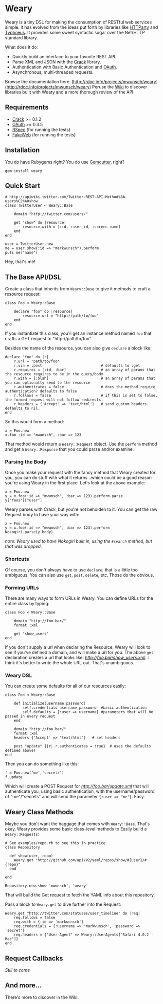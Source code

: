 # Weary

Weary is a tiny DSL for making the consumption of RESTful web services simple. It has evolved from the ideas put forth by libraries like [HTTParty](http://github.com/jnunemaker/httparty/ "JNunemaker's HTTParty") and [Typhoeus](http://github.com/pauldix/typhoeus "Paul Dix's Typhoeus"). It provides some sweet syntactic sugar over the Net/HTTP standard library.

What does it do:

+ Quickly build an interface to your favorite REST API.
+ Parse XML and JSON with the [Crack](http://github.com/jnunemaker/crack) library.
+ Authentication with Basic Authentication and [OAuth](http://oauth.net/).
+ Asynchronous, multi-threaded requests.

Browse the documentation here: [http://rdoc.info/projects/mwunsch/weary](http://rdoc.info/projects/mwunsch/weary)
Peruse the [Wiki](http://wiki.github.com/mwunsch/weary) to discover libraries built with Weary and a more thorough review of the API.

## Requirements

+ [Crack](http://github.com/jnunemaker/crack) >= 0.1.2
+ [OAuth](http://github.com/mojodna/oauth) >= 0.3.5
+ [RSpec](http://rspec.info/) (for running the tests)
+ [FakeWeb](http://github.com/chrisk/fakeweb) (for running the tests)

## Installation

You do have Rubygems right? You do use [Gemcutter](http://gemcutter.org/), right?

	gem install weary
	
## Quick Start
	
	# http://apiwiki.twitter.com/Twitter-REST-API-Method%3A-users%C2%A0show
	class TwitterUser < Weary::Base
		
		domain "http://twitter.com/users/"
		
		get "show" do |resource|
			resource.with = [:id, :user_id, :screen_name]
		end
	end
	
	user = TwitterUser.new
	me = user.show(:id => "markwunsch").perform
	puts me["name"]
	
Hey, that's me!

## The Base API/DSL

Create a class that inherits from `Weary::Base` to give it methods to craft a resource request:

	class Foo < Weary::Base
		
		declare "foo" do |resource|
			resource.url = "http://path/to/foo"
		end
	end
	
If you instantiate this class, you'll get an instance method named `foo` that crafts a GET request to "http://path/to/foo"

Besides the name of the resource, you can also give `declare` a block like:

	declare "foo" do |r|
		r.url = "path/to/foo"
		r.via = :post 							# defaults to :get
		r.requires = [:id, :bar] 				# an array of params that the resource requires to be in the query/body
		r.with = [:blah]						# an array of params that you can optionally send to the resource
		r.authenticates = false					# does the method require authentication? defaults to false
		r.follows = false						# if this is set to false, the formed request will not follow redirects.
		r.headers = {'Accept' => 'text/html'}	# send custom headers. defaults to nil.
	end
					
So this would form a method:
	
	x = Foo.new
	x.foo :id => "mwunsch", :bar => 123
	
That method would return a `Weary::Request` object. Use the `perform` method and get a `Weary::Response` that you could parse and/or examine.

### Parsing the Body

Once you make your request with the fancy method that Weary created for you, you can do stuff with what it returns...which could be a good reason you're using Weary in the first place. Let's look at the above example:

	x = Foo.new
	y = x.foo(:id => "mwunsch", :bar => 123).perform.parse
	y["foos"]["user"]
	
Weary parses with Crack, but you're not beholden to it. You can get the raw Request body to have your way with:

	x = Foo.new
	y = x.foo(:id => "mwunsch", :bar => 123).perform
	Nokogiri.parse(y.body)
	
*note: Weary used to have Nokogiri built in, using the `#search` method, but that was dropped.*	

### Shortcuts

Of course, you don't always have to use `declare`; that is a little too ambiguous. You can also use `get`, `post`, `delete`, etc. Those do the obvious.

### Forming URLs

There are many ways to form URLs in Weary. You can define URLs for the entire class by typing:

	class Foo < Weary::Base
		
		domain "http://foo.bar/"
		format :xml
		
		get "show_users"
	end
	
If you don't supply a url when declaring the Resource, Weary will look to see if you've defined a domain, and will make a url for you. The above `get` declaration creates a url that looks like: *http://foo.bar/show_users.xml*. I think it's better to write the whole URL out. That's unambiguous.
	
### Weary DSL

You can create some defaults for all of our resources easily:

	class Foo < Weary::Base
	
		def initialize(username,password)
			self.credentials username,password	#basic authentication
			self.defaults = {:user => username}	#parameters that will be passed in every request	 
		end

		domain "http://foo.bar/"
		format :xml
		headers {'Accept' => 'text/html'}	# set headers
		
		post "update" {|r| r.authenticates = true}	# uses the defaults defined above!			
	end
	
Then you can do something like this:

	f = Foo.new('me','secretz')
	f.update
	
Which will create a POST Request for *http://foo.bar/update.xml* that will authenticate you, using basic authentication, with the username/password of "me"/"secrets" and will send the parameter `{:user => "me"}`. Easy.

## Weary Class Methods

Maybe you don't want the baggage that comes with `Weary::Base`. That's okay, Weary provides some basic class-level methods to Easily build a `Weary::Requests`:

	# See examples/repo.rb to see this in practice
	class Repository

	  def show(user, repo)
	    Weary.get "http://github.com/api/v2/yaml/repos/show/#{user}/#{repo}"
	  end

	end
	
	Repository.new.show 'mwunsch', 'weary'
	
That will build the Get request to fetch the YAML info about this repository.

Pass a block to `Weary.get` to dive further into the Request:

	Weary.get "http://twitter.com/statuses/user_timeline" do |req|
		req.follows = false
		req.with = {:id => 'markwunsch'}
		req.credentials = {:username => 'markwunsch', :password => 'secret'}
		req.headers = {"User-Agent" => Weary::UserAgents["Safari 4.0.2 - Mac"]}
	end
	
## Request Callbacks

*Still to come*

## And more...	
	
There's more to discover in the Wiki.
